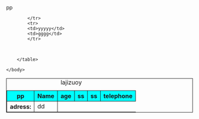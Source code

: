 <!DOCTYPE html>
<html>
    <head>
<style>
    table,th,td{border: 1px solid }
    table{border-spacing: 5px;}
</style>
    </head>
    <body>
        <table>
            <caption>lajizuoy</caption>
            <tr style="background-color: aqua;"
                <th>pp</th>
                <th>pp</th>
                <th>Name</th>
                <th>age</th>
                <th>ss</th>
                <th>ss</th>
                <th colspan="2">telephone</th>
            </tr>
            <tr>
                <th rowspan="3">adress:</th>
                <td>dd</td>
                


            </tr>
            <tr>
            <td>yyyyy</td>
            <td>gggg</td>
            </tr>



        </table>

    </body>

</html>
